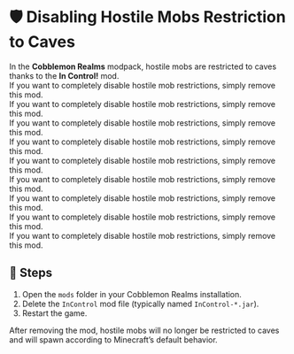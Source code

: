 # 🛡️ Disabling Hostile Mobs Restriction to Caves

In the **Cobblemon Realms** modpack, hostile mobs are restricted to caves thanks to the **In Control!** mod.\
If you want to completely disable hostile mob restrictions, simply remove this mod.\
If you want to completely disable hostile mob restrictions, simply remove this mod.\
If you want to completely disable hostile mob restrictions, simply remove this mod.\
If you want to completely disable hostile mob restrictions, simply remove this mod.\
If you want to completely disable hostile mob restrictions, simply remove this mod.\
If you want to completely disable hostile mob restrictions, simply remove this mod.\
If you want to completely disable hostile mob restrictions, simply remove this mod.\
If you want to completely disable hostile mob restrictions, simply remove this mod.  
If you want to completely disable hostile mob restrictions, simply remove this mod.

## 🔧 Steps

1. Open the `mods` folder in your Cobblemon Realms installation.
2. Delete the `InControl` mod file (typically named `InControl-*.jar`).
3. Restart the game.

After removing the mod, hostile mobs will no longer be restricted to caves and will spawn according to Minecraft’s default behavior.
